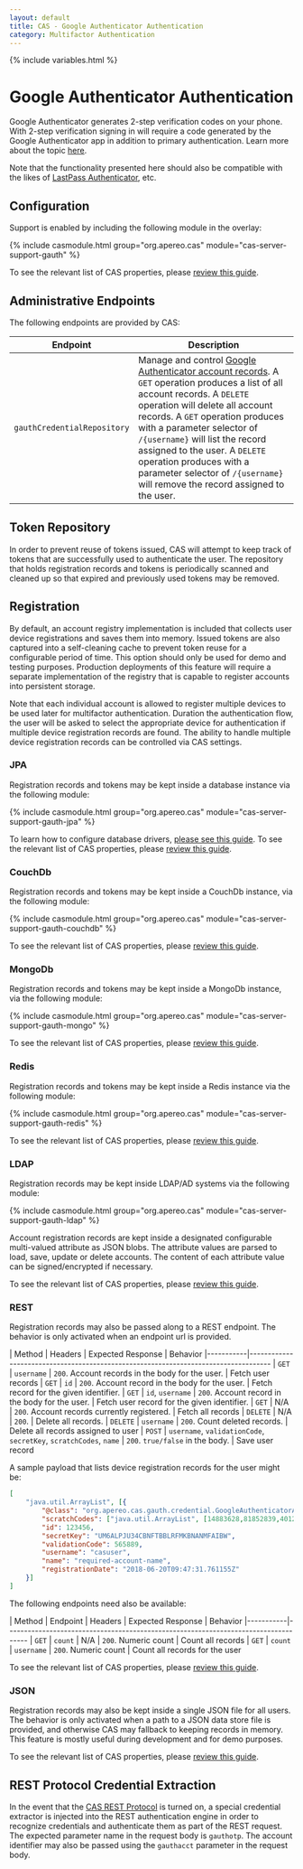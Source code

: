 ```yaml
---
layout: default
title: CAS - Google Authenticator Authentication
category: Multifactor Authentication
---
```


{% include variables.html %}

# Google Authenticator Authentication

Google Authenticator generates 2-step verification codes on your phone. With 2-step verification signing in will require a code generated by the Google Authenticator app in addition to primary authentication. Learn more about the topic [here](https://en.wikipedia.org/wiki/Google_Authenticator).

Note that the functionality presented here should also be compatible with the likes of [LastPass Authenticator](https://lastpass.com/auth), etc.

## Configuration

Support is enabled by including the following module in the overlay:

{% include casmodule.html group="org.apereo.cas" module="cas-server-support-gauth" %}

To see the relevant list of CAS properties, please [review this guide](../configuration/Configuration-Properties.html#google-authenticator).

## Administrative Endpoints

The following endpoints are provided by CAS:
 
| Endpoint                 | Description
|--------------------------|------------------------------------------------
| `gauthCredentialRepository`   | Manage and control [Google Authenticator account records](GoogleAuthenticator-Authentication.html). A `GET` operation produces a list of all account records. A `DELETE` operation will delete all account records. A `GET` operation produces with a parameter selector of `/{username}` will list the record assigned to the user. A `DELETE` operation produces with a parameter selector of `/{username}` will remove the record assigned to the user.

## Token Repository

In order to prevent reuse of tokens issued, CAS will attempt to keep track of tokens that are successfully used to authenticate the user.
The repository that holds registration records and tokens is periodically scanned and cleaned up so that expired and previously used tokens
may be removed.

## Registration

By default, an account registry implementation is included that collects user device registrations and saves them into memory.
Issued tokens are also captured into a self-cleaning cache to prevent token reuse for a configurable period of time.
This option should only be used for demo and testing purposes. Production deployments of this feature will require a separate
implementation of the registry that is capable to register accounts into persistent storage.

Note that each individual account is allowed to register multiple devices to be used later for multifactor authentication. Duration the
authentication flow, the user will be asked to select the appropriate device for authentication if multiple device registration records
are found. The ability to handle multiple device registration records can be controlled via CAS settings.

### JPA

Registration records and tokens may be kept inside a database instance via the following module:

{% include casmodule.html group="org.apereo.cas" module="cas-server-support-gauth-jpa" %}

To learn how to configure database drivers, [please see this guide](../installation/JDBC-Drivers.html).
To see the relevant list of CAS properties, please [review this guide](../configuration/Configuration-Properties.html#google-authenticator-jpa).

### CouchDb

Registration records and tokens may be kept inside a CouchDb instance, via the following module:

{% include casmodule.html group="org.apereo.cas" module="cas-server-support-gauth-couchdb" %}

To see the relevant list of CAS properties, please [review this guide](../configuration/Configuration-Properties.html#google-authenticator-couchdb).

### MongoDb

Registration records and tokens may be kept inside a MongoDb instance, via the following module:

{% include casmodule.html group="org.apereo.cas" module="cas-server-support-gauth-mongo" %}

To see the relevant list of CAS properties, please [review this guide](../configuration/Configuration-Properties.html#google-authenticator-mongodb).

### Redis

Registration records and tokens may be kept inside a Redis instance via the following module:

{% include casmodule.html group="org.apereo.cas" module="cas-server-support-gauth-redis" %}

To see the relevant list of CAS properties, please [review this guide](../configuration/Configuration-Properties.html#google-authenticator-redis).

### LDAP

Registration records may be kept inside LDAP/AD systems via the following module:

{% include casmodule.html group="org.apereo.cas" module="cas-server-support-gauth-ldap" %}

Account registration records are kept inside a designated configurable multi-valued attribute as JSON blobs. The attribute values are parsed
to load, save, update or delete accounts. The content of each attribute value can be signed/encrypted if necessary. 

To see the relevant list of CAS properties, please [review this guide](../configuration/Configuration-Properties.html#google-authenticator-ldap).

### REST

Registration records may also be passed along to a REST endpoint.
The behavior is only activated when an endpoint url is provided.

| Method    | Headers             | Expected Response     | Behavior
|-----------|------------------------------------------------------------------------------------
| `GET`     | `username`          | `200`. Account records in the body for the user. | Fetch user records
| `GET`     | `id`                | `200`. Account record in the body for the user. | Fetch record for the given identifier.
| `GET`     | `id`, `username`    | `200`. Account record in the body for the user. | Fetch user record for the given identifier.
| `GET`     | N/A                 | `200`. Account records currently registered. | Fetch all records
| `DELETE`  | N/A                 | `200`. | Delete all records.
| `DELETE`  | `username`          | `200`. Count deleted records. | Delete all records assigned to user
| `POST`    | `username`, `validationCode`, `secretKey`, `scratchCodes`, `name` | `200`. `true/false` in the body. | Save user record

A sample payload that lists device registration records for the user might be:

```json 
[
    "java.util.ArrayList", [{
        "@class": "org.apereo.cas.gauth.credential.GoogleAuthenticatorAccount",
        "scratchCodes": ["java.util.ArrayList", [14883628,81852839,40126334,86724930,54355266] ],
        "id": 123456,
        "secretKey": "UM6ALPJU34CBNFTBBLRFMKBNANMFAIBW",
        "validationCode": 565889,
        "username": "casuser",
        "name": "required-account-name",
        "registrationDate": "2018-06-20T09:47:31.761155Z"
    }]
]
```

The following endpoints need also be available:

| Method    | Endpoint   | Headers           | Expected Response     | Behavior
|-----------|------------------------------------------------------------------------------------
| `GET`     | `count`    | N/A             | `200`. Numeric count | Count all records
| `GET`     | `count`    | `username`             | `200`. Numeric count | Count all records for the user

To see the relevant list of CAS properties, please [review this guide](../configuration/Configuration-Properties.html#google-authenticator-rest).

### JSON

Registration records may also be kept inside a single JSON file for all users.
The behavior is only activated when a path to a JSON data store file is provided,
and otherwise CAS may fallback to keeping records in memory. This feature is mostly
useful during development and for demo purposes.

To see the relevant list of CAS properties, please [review this guide](../configuration/Configuration-Properties.html#google-authenticator-json).

## REST Protocol Credential Extraction 

In the event that the [CAS REST Protocol](../protocol/REST-Protocol.html) is turned on, a special credential extractor is injected into the REST authentication engine in order to recognize credentials and authenticate them as part of the REST request. 
The expected parameter name in the request body is `gauthotp`. The account identifier may also be passed using the `gauthacct` parameter in the request body.
